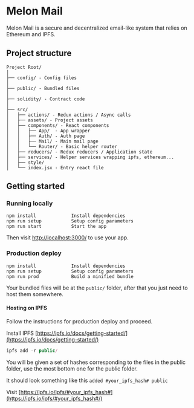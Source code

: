 # Melon Mail

Melon Mail is a secure and decentralized email-like system that relies on Ethereum and IPFS.

## Project structure
```
Project Root/
│
├── config/ - Config files
│
├── public/ - Bundled files
│
├── solidity/ - Contract code
│
├── src/
│   ├── actions/ - Redux actions / Async calls
│   ├── assets/ - Project assets
│   ├── components/ - React components
│   │   ├── App/  - App wrapper
│   │   ├── Auth/ - Auth page 
│   │   ├── Mail/ - Main mail page
│   │   └── Router/ - Basic helper router
│   ├── reducers/ - Redux reducers / Application state
│   ├── services/ - Helper services wrapping ipfs, ethereum...
│   ├── style/
│   └── index.jsx - Entry react file
```
## Getting started
### Running locally
```
npm install             Install dependencies 
npm run setup           Setup config parameters
npm run start           Start the app
```
Then visit [http://localhost:3000/](http://localhost:3300/) to use your app.

### Production deploy
```
npm install             Install dependencies 
npm run setup           Setup config parameters
npm run prod            Build a minified bundle
```
Your bundled files will be at the `public/` folder, after that you just need to host them somewhere.

#### Hosting on IPFS
Follow the instructions for production deploy and proceed. 

Install IPFS [https://ipfs.io/docs/getting-started/](https://ipfs.io/docs/getting-started/)
```javascript
ipfs add -r public/
```
You will be given a set of hashes corresponding to the files in the public folder, use the most bottom one for the public folder.
 
 It should look something like this `added #your_ipfs_hash# public`
 
 Visit [https://ipfs.io/ipfs/#your_ipfs_hash#](https://ipfs.io/ipfs/#your_ipfs_hash#/)